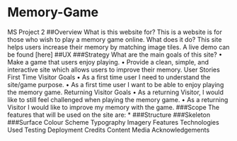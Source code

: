 # Memory-Game
MS Project 2
##Overview
What is this website for?
This is a website is for those who wish to play a memory game online.
What does it do?
This site helps users increase their memory by matching image tiles.
A live demo can be found [here]
##UX
###Strategy
What are the main goals of this site?
•	Make a game that users enjoy playing.
•	Provide a clean, simple, and interactive site which allows users to improve their memory.
User Stories
First Time Visitor Goals
•	As a first time user I need to understand the site/game purpose.
•	As a first time user I want to be able to enjoy playing the memory game.
Returning Visitor Goals
•	As a returning Visitor, I would like to still feel challenged when playing the memory game.
•	As a returning Visitor I would like to improve my memory with the game.
###Scope
The features that will be used on the site are: *
###Structure
###Skeleton
###Surface
Colour Scheme
Typography
Imagery
Features
Technologies Used
Testing
Deployment
Credits
Content
Media
Acknowledgements
